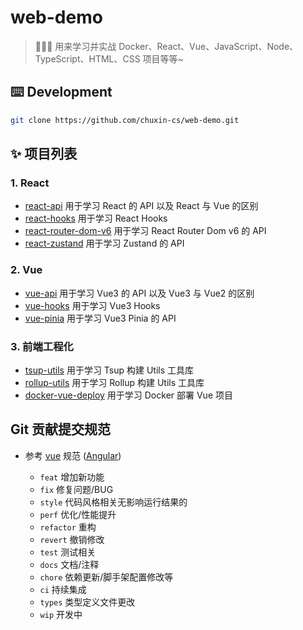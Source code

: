 # web-demo
> 🍉🍉🍉 用来学习并实战 Docker、React、Vue、JavaScript、Node、TypeScript、HTML、CSS 项目等等~

## ⌨️ Development
```bash
git clone https://github.com/chuxin-cs/web-demo.git
```

## ✨ 项目列表
### 1. React
- [react-api](https://github.com/chuxin-cs/web-demo/tree/master/react-api) 用于学习 React 的 API 以及 React 与 Vue 的区别
- [react-hooks](https://github.com/chuxin-cs/web-demo/tree/master/react-hooks) 用于学习 React Hooks
- [react-router-dom-v6](https://github.com/chuxin-cs/web-demo/tree/master/react-router-dom-v6) 用于学习 React Router Dom v6 的 API
- [react-zustand](https://github.com/chuxin-cs/web-demo/tree/master/react-zustand) 用于学习 Zustand 的 API
### 2. Vue
- [vue-api](https://github.com/chuxin-cs/web-demo/tree/master/vue-api) 用于学习 Vue3 的 API 以及 Vue3 与 Vue2 的区别
- [vue-hooks](https://github.com/chuxin-cs/web-demo/tree/master/vue-hooks) 用于学习 Vue3 Hooks
- [vue-pinia](https://github.com/chuxin-cs/web-demo/tree/master/vue-pinia) 用于学习 Vue3 Pinia 的 API
### 3. 前端工程化
- [tsup-utils](https://github.com/chuxin-cs/web-demo/tree/master/tsup-utils) 用于学习 Tsup 构建 Utils 工具库
- [rollup-utils](https://github.com/chuxin-cs/web-demo/tree/master/rollup-utils) 用于学习 Rollup 构建 Utils 工具库
- [docker-vue-deploy](https://github.com/chuxin-cs/web-demo/tree/master/docker-vue-deploy) 用于学习 Docker 部署 Vue 项目

## Git 贡献提交规范

- 参考 [vue](https://github.com/vuejs/vue/blob/dev/.github/COMMIT_CONVENTION.md) 规范 ([Angular](https://github.com/conventional-changelog/conventional-changelog/tree/master/packages/conventional-changelog-angular))

  - `feat` 增加新功能
  - `fix` 修复问题/BUG
  - `style` 代码风格相关无影响运行结果的
  - `perf` 优化/性能提升
  - `refactor` 重构
  - `revert` 撤销修改
  - `test` 测试相关
  - `docs` 文档/注释
  - `chore` 依赖更新/脚手架配置修改等
  - `ci` 持续集成
  - `types` 类型定义文件更改
  - `wip` 开发中